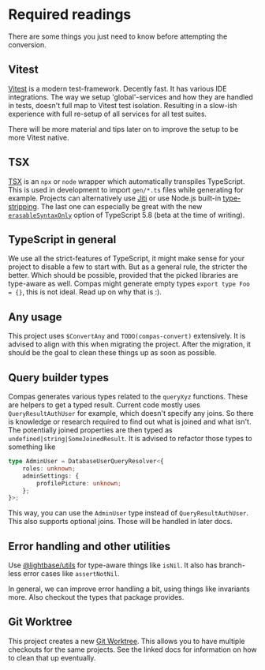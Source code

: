 # Required readings

There are some things you just need to know before attempting the conversion.

## Vitest

[Vitest](https://vitest.dev/) is a modern test-framework. Decently fast. It has various
IDE integrations. The way we setup 'global'-services and how they are handled in tests,
doesn't full map to Vitest test isolation. Resulting in a slow-ish experience with full
re-setup of all services for all test suites.

There will be more material and tips later on to improve the setup to be more Vitest
native.

## TSX

[TSX](https://github.com/privatenumber/tsx) is an `npx` or `node` wrapper which
automatically transpiles TypeScript. This is used in development to import `gen/*.ts`
files while generating for example. Projects can alternatively use
[Jiti](https://github.com/unjs/jiti) or use Node.js built-in
[type-stripping](https://nodejs.org/docs/latest/api/typescript.html#type-stripping). The
last one can especially be great with the new
[`erasableSyntaxOnly`](https://github.com/microsoft/TypeScript/issues/59601) option of
TypeScript 5.8 (beta at the time of writing).

## TypeScript in general

We use all the strict-features of TypeScript, it might make sense for your project to
disable a few to start with. But as a general rule, the stricter the better. Which should
be possible, provided that the picked libraries are type-aware as well. Compas might
generate empty types `export type Foo = {}`, this is not ideal. Read up on why that is :).

## Any usage

This project uses `$ConvertAny` and `TODO(compas-convert)` extensively. It is advised to
align with this when migrating the project. After the migration, it should be the goal to
clean these things up as soon as possible.

## Query builder types

Compas generates various types related to the `queryXyz` functions. These are helpers to
get a typed result. Current code mostly uses `QueryResultAuthUser` for example, which
doesn't specify any joins. So there is knowledge or research required to find out what is
joined and what isn't. The potentially joined properties are then typed as
`undefined|string|SomeJoinedResult`. It is advised to refactor those types to something
like

```ts
type AdminUser = DatabaseUserQueryResolver<{
	roles: unknown;
	adminSettings: {
		profilePicture: unknown;
	};
}>;
```

This way, you can use the `AdminUser` type instead of `QueryResultAuthUser`. This also
supports optional joins. Those will be handled in later docs.

## Error handling and other utilities

Use [@lightbase/utils](https://www.npmjs.com/package/@lightbase/utils) for type-aware
things like `isNil`. It also has branch-less error cases like `assertNotNil`.

In general, we can improve error handling a bit, using things like invariants more. Also
checkout the types that package provides.

## Git Worktree

This project creates a new [Git Worktree](https://git-scm.com/docs/git-worktree). This
allows you to have multiple checkouts for the same projects. See the linked docs for
information on how to clean that up eventually.
